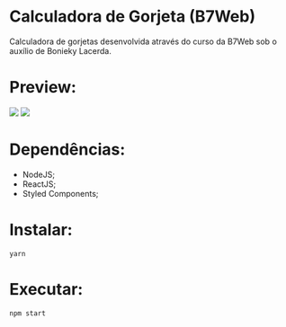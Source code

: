 # Calculadora de Gorjeta (B7Web)
Calculadora de gorjetas desenvolvida através do curso da B7Web sob o auxílio de Bonieky Lacerda.

# Preview:
<img src="https://media.discordapp.net/attachments/765019252071071777/824315508853178398/unknown.png" />
<img src="https://media.discordapp.net/attachments/765019252071071777/824314254890631258/unknown.png?width=550&height=473" />

# Dependências:
- NodeJS;
- ReactJS;
- Styled Components;

# Instalar:
```
yarn
```
# Executar:
```
npm start
```
